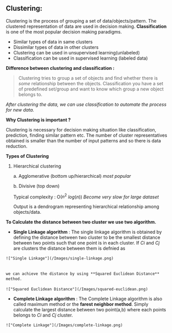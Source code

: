 **Clustering:**
--
Clustering is the process of grouping a set of data/objects/pattern. The clustered representation of data are used in decision making. **Classification** is one of the most popular decision making paradigms. 

* Similar types of data in same clusters
* Dissimilar types of data in other clusters 
* Clustering can be used in unsupervised learning(unlabeled)
* Classification can be used in supervised learning (labeled data) 

**Difference between clustering and classification :**
>Clustering tries to group a set of objects and find whether there is _some_ relationship between the objects. 
>Classification you have a set of predefined set/group and want to know which group a new object belongs to.

*After clustering the data, we can use classification to automate the process for new data.* 

**Why Clustering is important ?**

Clustering is necessary for decision making situation like classification, prediction, finding similar pattern etc. The number of cluster representatives obtained is smaller than the number of input patterns and so there is data reduction.


**Types of Clustering**

1. Hierarchical clustering 

	a. Agglomerative (bottom up/hierarchical) *most popular* 
	
	b. Divisive (top down) 
	
	Typical complexity : O($n^2$ $log(n))$
	*Become very slow for large dataset*
	
	Output is a dendrogram representing hierarchical relationship among objects/data.
	
	
**To Calculate the distance between two cluster we use two algorithm.** 

   * **Single Linkage algorithm** : The single linkage algorithm is obtained by
    defining the distance between two cluster to be the smallest distance between two points such that one point is in each cluster. If $Ci$ and 
	$Cj$ are clusters the distance between them is defnied as 


	!["Single Linkage"](/Images/single-linkage.png)
	
	
	we can achieve the distance by using **Squared Euclidean Distance** method.

	!["Squared Euclidean Distance"](/Images/squared-euclidean.png)

   * **Complete Linkage algorithm** : The Complete Linkage algorithm is also called maximum method or the **farest neighbor method**. Simply calculate the largest distance between two point(a,b) where each points belongs to $Ci$ and $Cj$ cluster. 

	!["Complete Linkage"](/Images/complete-linkage.png)



